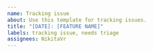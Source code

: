 ```yaml
---
name: Tracking issue
about: Use this template for tracking issues.
title: "[DATE]: [FEATURE NAME]"
labels: tracking issue, needs triage
assignees: NikitaVr
---
```

